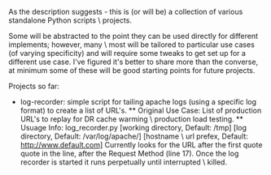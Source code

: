 As the description suggests - this is (or will be) a collection of various standalone Python scripts \ projects.

Some will be abstracted to the point they can be used directly for different implements; however, many \ most will be tailored to particular use cases (of varying specificity) and will require some tweaks to get set up for a different use case.  I've figured it's better to share more than the converse, at minimum some of these will be good starting points for future projects.

Projects so far:

  * log-recorder: simple script for tailing apache logs (using a specific log format) to create a list of URL's.
    ** Original Use Case: List of production URL's to replay for DR cache warming \ production load testing.
    ** Usuage Info: log_recorder.py [working directory, Default: /tmp] [log directory, Default: /var/log/apache/] [hostname \ url prefex, Default: http://www.default.com]
		    Currently looks for the URL after the first quote quote in the line, after the Request Method (line 17).
		    Once the log recorder is started it runs perpetually until interrupted \ killed.   
		

